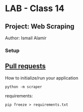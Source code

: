 # LAB - Class 14
## Project: Web Scraping

Author: Ismail Alamir
### Setup
## [Pull requests](https://github.com/IsmailAlamir/web-scraper/pull/1)

How to initialize/run your application
```
python -m scraper
```

requirements:
```
pip freeze > requirements.txt
```
